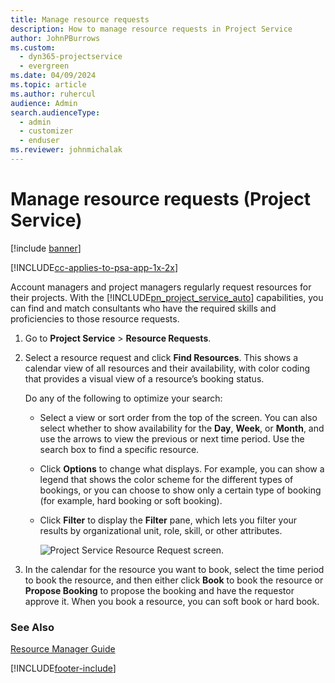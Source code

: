 ```yaml
---
title: Manage resource requests
description: How to manage resource requests in Project Service
author: JohnPBurrows
ms.custom: 
  - dyn365-projectservice
  - evergreen
ms.date: 04/09/2024
ms.topic: article
ms.author: ruhercul
audience: Admin
search.audienceType: 
  - admin
  - customizer
  - enduser
ms.reviewer: johnmichalak
---
```



# Manage resource requests (Project Service)

[!include [banner](../includes/psa-now-project-operations.md)]

[!INCLUDE[cc-applies-to-psa-app-1x-2x](../includes/cc-applies-to-psa-app-1x-2x.md)]

Account managers and project managers regularly request resources for their projects. With the [!INCLUDE[pn_project_service_auto](../includes/pn-project-service-auto.md)] capabilities, you can find and match consultants who have the required skills and proficiencies to those resource requests.  
  
1. Go to **Project Service** > **Resource Requests**.  
  
2. Select a resource request and click **Find Resources**. This shows a calendar view of all resources and their availability, with color coding that provides a visual view of a resource’s booking status.  
  
    Do any of the following to optimize your search:  
  
   -   Select a view or sort order from the top of the screen. You can also select whether to show availability for the **Day**, **Week**, or **Month**, and use the arrows to view the previous or next time period. Use the search box to find a specific resource.  
  
   -   Click **Options** to change what displays. For example, you can show a legend that shows the color scheme for the different types of bookings, or you can choose to show only a certain type of booking (for example, hard booking or soft booking).  
  
   -   Click **Filter** to display the **Filter** pane, which lets you filter your results by organizational unit, role, skill, or other attributes.  
  
       ![Project Service Resource Request screen.](../psa/media/project-service-resource-request-screen.png "Project Service Resource Request screen")  
  
3. In the calendar for the resource you want to book, select the time period to book the resource, and then either click **Book** to book the resource or **Propose Booking** to propose the booking and have the requestor approve it. When you book a resource, you can soft book or hard book.  
  
### See Also  
 [Resource Manager Guide](../psa/resource-manager-guide.md)


[!INCLUDE[footer-include](../includes/footer-banner.md)]
